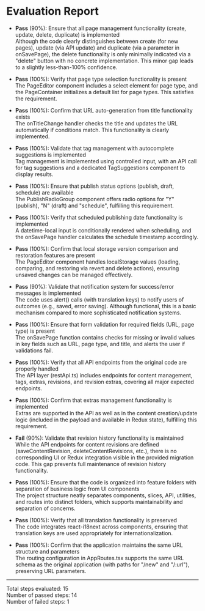 # Evaluation Report

- **Pass** (90%): Ensure that all page management functionality (create, update, delete, duplicate) is implemented  
  Although the code clearly distinguishes between create (for new pages), update (via API update) and duplicate (via a parameter in onSavePage), the delete functionality is only minimally indicated via a "delete" button with no concrete implementation. This minor gap leads to a slightly less-than-100% confidence.

- **Pass** (100%): Verify that page type selection functionality is present  
  The PageEditor component includes a select element for page type, and the PageContainer initializes a default list for page types. This satisfies the requirement.

- **Pass** (100%): Confirm that URL auto-generation from title functionality exists  
  The onTitleChange handler checks the title and updates the URL automatically if conditions match. This functionality is clearly implemented.

- **Pass** (100%): Validate that tag management with autocomplete suggestions is implemented  
  Tag management is implemented using controlled input, with an API call for tag suggestions and a dedicated TagSuggestions component to display results.

- **Pass** (100%): Ensure that publish status options (publish, draft, schedule) are available  
  The PublishRadioGroup component offers radio options for "Y" (publish), "N" (draft) and "schedule", fulfilling this requirement.

- **Pass** (100%): Verify that scheduled publishing date functionality is implemented  
  A datetime-local input is conditionally rendered when scheduling, and the onSavePage handler calculates the schedule timestamp accordingly.

- **Pass** (100%): Confirm that local storage version comparison and restoration features are present  
  The PageEditor component handles localStorage values (loading, comparing, and restoring via revert and delete actions), ensuring unsaved changes can be managed effectively.

- **Pass** (90%): Validate that notification system for success/error messages is implemented  
  The code uses alert() calls (with translation keys) to notify users of outcomes (e.g., saved, error saving). Although functional, this is a basic mechanism compared to more sophisticated notification systems.

- **Pass** (100%): Ensure that form validation for required fields (URL, page type) is present  
  The onSavePage function contains checks for missing or invalid values in key fields such as URL, page type, and title, and alerts the user if validations fail.

- **Pass** (100%): Verify that all API endpoints from the original code are properly handled  
  The API layer (restApi.ts) includes endpoints for content management, tags, extras, revisions, and revision extras, covering all major expected endpoints.

- **Pass** (100%): Confirm that extras management functionality is implemented  
  Extras are supported in the API as well as in the content creation/update logic (included in the payload and available in Redux state), fulfilling this requirement.

- **Fail** (90%): Validate that revision history functionality is maintained  
  While the API endpoints for content revisions are defined (saveContentRevision, deleteContentRevisions, etc.), there is no corresponding UI or Redux integration visible in the provided migration code. This gap prevents full maintenance of revision history functionality.

- **Pass** (100%): Ensure that the code is organized into feature folders with separation of business logic from UI components  
  The project structure neatly separates components, slices, API, utilities, and routes into distinct folders, which supports maintainability and separation of concerns.

- **Pass** (100%): Verify that all translation functionality is preserved  
  The code integrates react-i18next across components, ensuring that translation keys are used appropriately for internationalization.

- **Pass** (100%): Confirm that the application maintains the same URL structure and parameters  
  The routing configuration in AppRoutes.tsx supports the same URL schema as the original application (with paths for "/new" and "/:url"), preserving URL parameters.

---

Total steps evaluated: 15  
Number of passed steps: 14  
Number of failed steps: 1